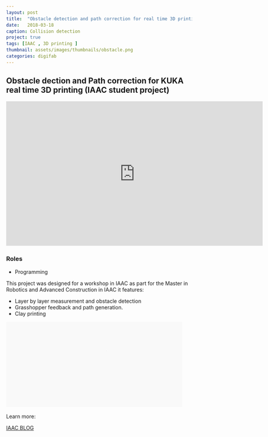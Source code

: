 ```yaml
---
layout: post
title:  "Obstacle detection and path correction for real time 3D printing"
date:   2018-03-18
caption: Collision detection
project: true
tags: [IAAC , 3D printing ]
thumbnail: assets/images/thumbnails/obstacle.png
categories: digifab
---
```


## Obstacle dection and Path correction for KUKA real time 3D printing (IAAC student project)

<iframe width="695" height="391" src="https://www.youtube.com/embed/aiaOFYp7r6w" frameborder="0" allow="accelerometer; autoplay; clipboard-write; encrypted-media; gyroscope; picture-in-picture" allowfullscreen></iframe>

### Roles

- Programming

This project was designed for a workshop in IAAC as part for  the Master in Robotics and Advanced Construction in IAAC  it features:

- Layer by layer measurement and obstacle detection
- Grasshopper feedback and path generation.
- Clay printing

![Obstacle detection](/assets/images/obstacle.gif)    

Learn more:

[IAAC BLOG](http://www.iaacblog.com/programs/path-correction-obstacle-detection-3d-printing/)
